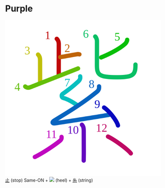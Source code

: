 # Purple
![7d2b](Kanji/kanji-colorize/7d2b.svg)
[止](Kanji/kanji-dict/止.md) (stop) Same-ON + ![](http://www.kanjidamage.com/assets/radsmall/heel-0acd8a2dcfb8f1e2c1176988930304ca2068274380df008fc4d05b4e6f6332c2.jpg) (heel) + [糸](Kanji/kanji-dict/糸.md) (string) 